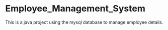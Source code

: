 # Employee_Management_System
This is a java project using the mysql database to manage employee details.
